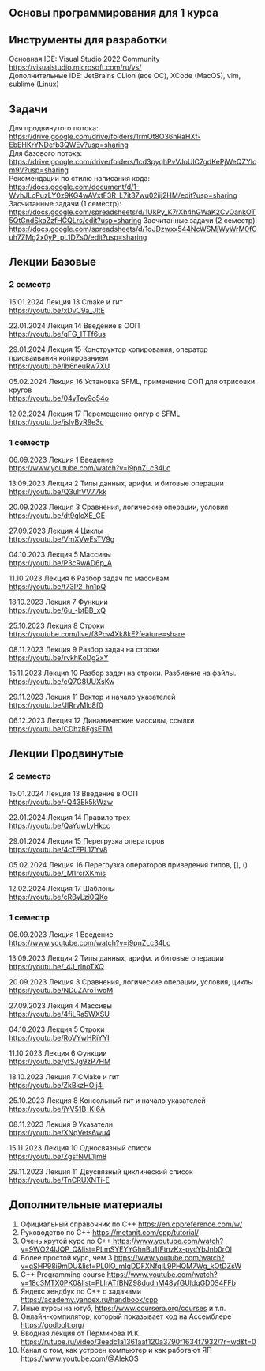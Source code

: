 ## Основы программирования для 1 курса

## Инструменты для разработки
Основная IDE: Visual Studio 2022 Community https://visualstudio.microsoft.com/ru/vs/  
Дополнительные IDE: JetBrains CLion (все ОС), XCode (MacOS), vim, sublime (Linux)

## Задачи
Для продвинутого потока: https://drive.google.com/drive/folders/1rmOt8O36nRaHXf-EbEHKrYNDefb3QWEv?usp=sharing  
Для базового потока: https://drive.google.com/drive/folders/1cd3pyqhPvVJoUlC7gdKePjWeQZYlom9V?usp=sharing  
Рекомендации по стилю написания кода: https://docs.google.com/document/d/1-WvhJLcPuzLY0z9KG4wAVxtF3R_L7it37wu02iij2HM/edit?usp=sharing  
Засчитанные задачи (1 семестр): https://docs.google.com/spreadsheets/d/1UkPy_K7rXh4hGWaK2CvOankOT5QtGndSkaZzfHCQLrs/edit?usp=sharing
Засчитанные задачи (2 семестр): https://docs.google.com/spreadsheets/d/1qJDzwxx544NcWSMjWyWrM0fCuh7ZMg2x0yP_pL1DZs0/edit?usp=sharing

## Лекции Базовые

### 2 семестр  

15.01.2024 Лекция 13 Cmake и гит  
https://youtu.be/xDvC9a_JltE  

22.01.2024 Лекция 14 Введение в ООП  
https://youtu.be/qFG_ITTf6us  

29.01.2024 Лекция 15 Конструктор копирования, оператор присваивания копированием  
https://youtu.be/lb6neuRw7XU  

05.02.2024 Лекция 16 Установка SFML, применение ООП для отрисовки кругов  
https://youtu.be/04yTev9o54o  

12.02.2024 Лекция 17 Перемещение фигур с SFML  
https://youtu.be/jslvByR9e3c  



### 1 семестр  

06.09.2023 Лекция 1 Введение  
https://www.youtube.com/watch?v=i9pnZLc34Lc

13.09.2023 Лекция 2 Типы данных, арифм. и битовые операции  
https://youtu.be/Q3ulfVV77kk  

20.09.2023 Лекция 3 Сравнения, логические операции, условия  
https://youtu.be/dt9qlcXE_CE  

27.09.2023 Лекция 4 Циклы  
https://youtu.be/VmXVwEsTV9g  

04.10.2023 Лекция 5 Массивы  
https://youtu.be/P3cRwAD6p_A  

11.10.2023 Лекция 6 Разбор задач по массивам  
https://youtu.be/t73P2-hn1pQ  

18.10.2023 Лекция 7 Функции  
https://youtu.be/6u_-btBB_xQ  

25.10.2023 Лекция 8 Строки  
https://youtube.com/live/f8Pcv4Xk8kE?feature=share  

08.11.2023 Лекция 9 Разбор задач на строки  
https://youtu.be/rvkhKoDg2xY  

15.11.2023 Лекция 10 Разбор задач на строки. Разбиение на файлы.  
https://youtu.be/cQ7G8UUXsKw  

29.11.2023 Лекция 11 Вектор и начало указателей
https://youtu.be/JIRrvMlc8f0  

06.12.2023 Лекция 12 Динамические массивы, ссылки  
https://youtu.be/CDhzBFgsETM  


## Лекции Продвинутые

### 2 семестр

15.01.2024 Лекция 13 Введение в ООП  
https://youtu.be/-Q43Ek5kWzw  

22.01.2024 Лекция 14 Правило трех  
https://youtu.be/QaYuwLyHkcc  

29.01.2024 Лекция 15 Перегрузка операторов  
https://youtu.be/4cTEPL17Yv8  

05.02.2024 Лекция 16 Перегрузка операторов приведения типов, [], ()  
https://youtu.be/_M1rcrXKmis  

12.02.2024 Лекция 17 Шаблоны  
https://youtu.be/cRByLzi0QKo  

### 1 семестр

06.09.2023 Лекция 1 Введение  
https://www.youtube.com/watch?v=i9pnZLc34Lc  

13.09.2023 Лекция 2 Типы данных, арифм. и битовые операции  
https://youtu.be/_4J_rlnoTXQ  

20.09.2023 Лекция 3 Сравнения, логические операции, условия, циклы  
https://youtu.be/NDuZAroTwoM  

27.09.2023 Лекция 4 Массивы  
https://youtu.be/4fiLRa5WXSU  

04.10.2023 Лекция 5 Строки  
https://youtu.be/RoVYwHRiYYI  

11.10.2023 Лекция 6 Функции  
https://youtu.be/yfSJg9zP7HM  

18.10.2023 Лекция 7 CMake и гит  
https://youtu.be/ZkBkzHOij4I  

25.10.2023 Лекция 8 Консольный гит и начало указателей  
https://youtu.be/jYV51B_KI6A  

08.11.2023 Лекция 9 Указатели  
https://youtu.be/XNqVets6wu4  

15.11.2023 Лекция 10 Односвязный список  
https://youtu.be/ZgsfNVL1jm8  

29.11.2023 Лекция 11 Двусвязный циклический список  
https://youtu.be/TnCRUXNTi-E  

## Дополнительные материалы
1. Официальный справочник по С++ https://en.cppreference.com/w/  
2. Руководство по С++ https://metanit.com/cpp/tutorial/  
3. Очень крутой курс по С++ https://www.youtube.com/watch?v=9WO24IJQP_Q&list=PLmSYEYYGhnBu1fFtnzKx-pycYbJnb0rOl
4. Более простой курс, чем 3 https://www.youtube.com/watch?v=qSHP98i9mDU&list=PL0lO_mIqDDFXNfqIL9PHQM7Wg_kOtDZsW
5. C++ Programming course https://www.youtube.com/watch?v=18c3MTX0PK0&list=PLlrATfBNZ98dudnM48yfGUldqGD0S4FFb
6. Яндекс хендбук по С++ с задачами https://academy.yandex.ru/handbook/cpp  
7. Иные курсы на ютуб, https://www.coursera.org/courses и т.п.  
8. Онлайн-компилятор, который показывает код на Ассемблере https://godbolt.org/  
9. Вводная лекция от Перминова И.К. https://rutube.ru/video/3eedc1a1361aaf120a3790f1634f7932/?r=wd&t=0  
10. Канал о том, как устроен компьютер и как работают ЯП https://www.youtube.com/@AlekOS  


